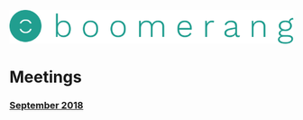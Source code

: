 
![alt text](https://github.com/BoomerangProject/boomerang-wiki/blob/master/images/logo.png "Boomerang Logo")
# Meetings
### [September 2018](https://github.com/BoomerangProject/boomerang-wiki/blob/master/meetings/2018-09-Meetings.md)
